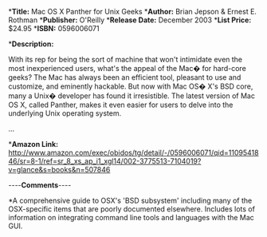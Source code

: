 


***Title:**
Mac OS X Panther for  Unix Geeks
***Author:**
Brian Jepson & Ernest E. Rothman
***Publisher:**
O'Reilly
***Release Date:**
December 2003
***List Price:**
$24.95
***ISBN:** 0596006071

***Description:**

With its rep for being the sort of machine that won't intimidate even the most inexperienced users, what's the appeal of the Mac� for hard-core geeks? The Mac has always been an efficient tool, pleasant to use and customize, and eminently hackable. But now with Mac OS� X's BSD core, many a Unix� developer has found it irresistible. The latest version of Mac OS X, called Panther, makes it even easier for users to delve into the underlying Unix operating system.

...


***Amazon Link:**
http://www.amazon.com/exec/obidos/tg/detail/-/0596006071/qid=1109541846/sr=8-1/ref=sr_8_xs_ap_i1_xgl14/002-3775513-7104019?v=glance&s=books&n=507846




----**Comments**----


*A comprehensive guide to OSX's 'BSD subsystem' including many of the OSX-specific items that are poorly documented elsewhere. Includes lots of information on integrating command line tools and languages with the Mac GUI.
